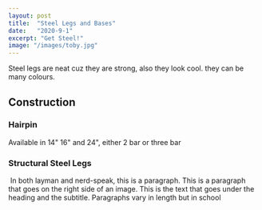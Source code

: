 ```yaml
---
layout: post
title:  "Steel Legs and Bases"
date:   "2020-9-1"
excerpt: "Get Steel!"
image: "/images/toby.jpg"
---
```


Steel legs are neat cuz they are strong, also they look cool. they can be many colours. 

## Construction

### Hairpin

<p><span class="image left"><img src="{{ "/images/pic02.jpg" | absolute_url }}" alt="" /></span>Available in 14" 16" and 24", either 2 bar or three bar 



</p>








### Structural Steel Legs 
<p><span class="image right"><img src="{{ "/images/pic03.jpg" | absolute_url }}" alt="" /></span>  In both layman and nerd-speak, this is a paragraph. This is a paragraph that goes on the right side of an image. This is the text that goes under the heading and the subtitle. Paragraphs vary in length but in school </p>
